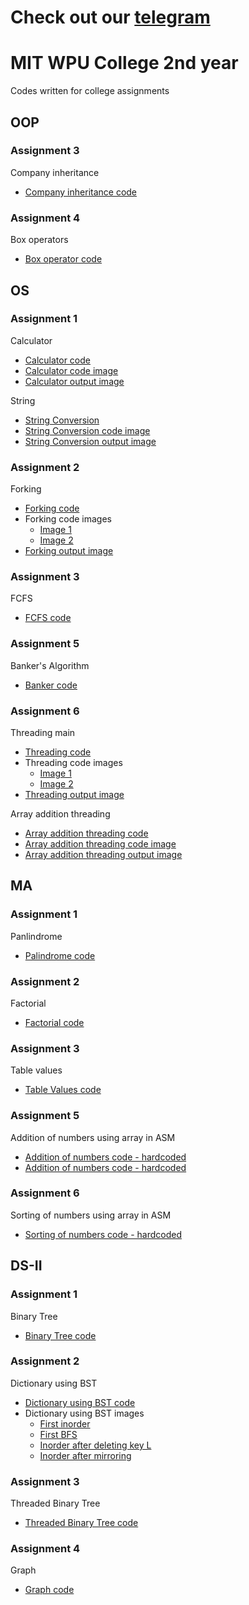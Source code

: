 # Check out our [telegram](https://t.me/CodingGeeks20)

# MIT WPU College 2nd year



Codes written for college assignments

## OOP

### Assignment 3

Company inheritance
- [Company inheritance code](https://github.com/Rushour0/College/blob/main/OOP/Code/3-company-inheritance.cpp)

### Assignment 4

Box operators
- [Box operator code](https://github.com/Rushour0/College/blob/main/OOP/Code/4-box-operator.cpp)

## OS

### Assignment 1

Calculator
- [Calculator code](https://github.com/Rushour0/College/blob/main/OS/Code/1-calculator.sh)
- [Calculator code image](https://github.com/Rushour0/College/blob/main/OS/Images/1-calculator-code-image.jpeg)
- [Calculator output image](https://github.com/Rushour0/College/blob/main/OS/Images/1-calculator-output-image.jpeg)

String

- [String Conversion](https://github.com/Rushour0/College/blob/main/OS/Code/1-string.sh)
- [String Conversion code image](https://github.com/Rushour0/College/blob/main/OS/Images/1-string-code-image.jpeg)
- [String Conversion output image](https://github.com/Rushour0/College/blob/main/OS/Images/1-string-output-image.jpeg)


### Assignment 2

Forking
- [Forking code](https://github.com/Rushour0/College/blob/main/OS/Code/2-forking.c)
- Forking code images
  - [Image 1](https://github.com/Rushour0/College/blob/main/OS/Images/2-forking-code-image-1.jpeg)
  - [Image 2](https://github.com/Rushour0/College/blob/main/OS/Images/2-forking-code-image-2.jpeg)
- [Forking output image](https://github.com/Rushour0/College/blob/main/OS/Images/2-forking-output-image.jpeg)

### Assignment 3

FCFS
- [FCFS code](https://github.com/Rushour0/College/blob/main/OS/Code/3-fcfs.c)

### Assignment 5
Banker's Algorithm
- [Banker code](https://github.com/Rushour0/College/blob/main/OS/Code/5-banker.cpp)

### Assignment 6

Threading main

- [Threading code](https://github.com/Rushour0/College/blob/main/OS/Code/6-threading.c)
- Threading code images
  - [Image 1](https://github.com/Rushour0/College/blob/main/OS/Images/3-threading-code-image-1.jpeg)
  - [Image 2](https://github.com/Rushour0/College/blob/main/OS/Images/3-threading-code-image-2.jpeg)
- [Threading output image](https://github.com/Rushour0/College/blob/main/OS/Images/3-threading-output-image.jpeg)

Array addition threading
- [Array addition threading code](https://github.com/Rushour0/College/blob/main/OS/Code/6-arrayaddition-threading.c)
- [Array addition threading code image](https://github.com/Rushour0/College/blob/main/OS/Images/3-arrayaddition-threading-code-image.jpeg)
- [Array addition threading output image](https://github.com/Rushour0/College/blob/main/OS/Images/3-arrayaddition-threading-output-image.jpeg)

## MA

### Assignment 1

Panlindrome
- [Palindrome code](https://github.com/Rushour0/College/blob/main/MA/Code/1-palindrome.asm)

### Assignment 2

Factorial
- [Factorial code](https://github.com/Rushour0/College/blob/main/MA/Code/2-factorial.asm)

### Assignment 3

Table values
- [Table Values code](https://github.com/Rushour0/College/blob/main/MA/Code/3-table-values.asm)


### Assignment 5
Addition of numbers using array in ASM
- [Addition of numbers code - hardcoded](https://github.com/Rushour0/College/blob/main/MA/Code/5-arrayaddition-hardcoded.asm)
- [Addition of numbers code - hardcoded](https://github.com/Rushour0/College/blob/main/MA/Code/5-arrayaddition-input.asm)

### Assignment 6
Sorting of numbers using array in ASM
- [Sorting of numbers code - hardcoded](https://github.com/Rushour0/College/blob/main/MA/Code/6-sort-hardcoded.asm)

## DS-II

### Assignment 1

Binary Tree
- [Binary Tree code](https://github.com/Rushour0/College/blob/main/DS-II/Code/1-binarytree.cpp)

### Assignment 2

Dictionary using BST
- [Dictionary using BST code](https://github.com/Rushour0/College/blob/main/DS-II/Code/2-dictionary-bst.cpp)
- Dictionary using BST images
  - [First inorder](https://github.com/Rushour0/College/blob/main/DS-II/Images/2-dictionary-bst-output-image-1.jpeg)
  - [First BFS](https://github.com/Rushour0/College/blob/main/DS-II/Images/2-dictionary-bst-output-image-2.jpeg)
  - [Inorder after deleting key L](https://github.com/Rushour0/College/blob/main/DS-II/Images/2-dictionary-bst-output-image-3.jpeg)
  - [Inorder after mirroring](https://github.com/Rushour0/College/blob/main/DS-II/Images/2-dictionary-bst-output-image-4.jpeg)

### Assignment 3

Threaded Binary Tree
- [Threaded Binary Tree code](https://github.com/Rushour0/College/blob/main/DS-II/Code/3-threadedbinarytree.cpp)

### Assignment 4

Graph
- [Graph code](https://github.com/Rushour0/College/blob/main/DS-II/Code/4-facebook-graph.cpp)
